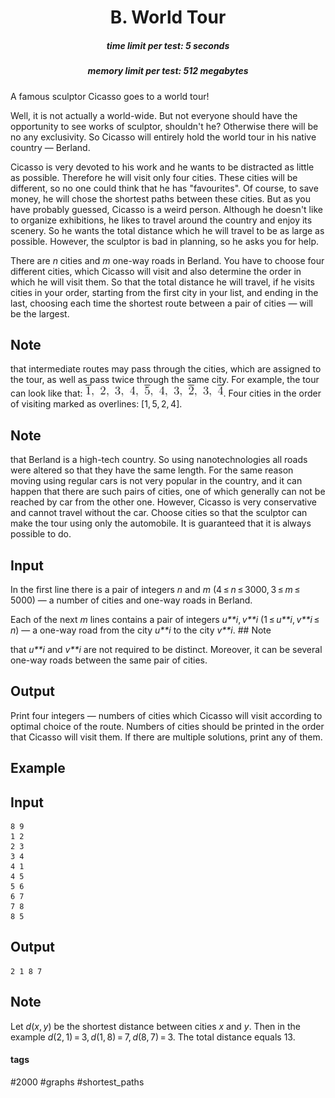 <h1 style='text-align: center;'> B. World Tour</h1>

<h5 style='text-align: center;'>time limit per test: 5 seconds</h5>
<h5 style='text-align: center;'>memory limit per test: 512 megabytes</h5>

A famous sculptor Cicasso goes to a world tour!

Well, it is not actually a world-wide. But not everyone should have the opportunity to see works of sculptor, shouldn't he? Otherwise there will be no any exclusivity. So Cicasso will entirely hold the world tour in his native country — Berland.

Cicasso is very devoted to his work and he wants to be distracted as little as possible. Therefore he will visit only four cities. These cities will be different, so no one could think that he has "favourites". Of course, to save money, he will chose the shortest paths between these cities. But as you have probably guessed, Cicasso is a weird person. Although he doesn't like to organize exhibitions, he likes to travel around the country and enjoy its scenery. So he wants the total distance which he will travel to be as large as possible. However, the sculptor is bad in planning, so he asks you for help. 

There are *n* cities and *m* one-way roads in Berland. You have to choose four different cities, which Cicasso will visit and also determine the order in which he will visit them. So that the total distance he will travel, if he visits cities in your order, starting from the first city in your list, and ending in the last, choosing each time the shortest route between a pair of cities — will be the largest. 

## Note

 that intermediate routes may pass through the cities, which are assigned to the tour, as well as pass twice through the same city. For example, the tour can look like that: ![](images/96877fb8846de5b748bf035555b8ac5c01d06bc1.png). Four cities in the order of visiting marked as overlines: [1, 5, 2, 4].

## Note

 that Berland is a high-tech country. So using nanotechnologies all roads were altered so that they have the same length. For the same reason moving using regular cars is not very popular in the country, and it can happen that there are such pairs of cities, one of which generally can not be reached by car from the other one. However, Cicasso is very conservative and cannot travel without the car. Choose cities so that the sculptor can make the tour using only the automobile. It is guaranteed that it is always possible to do. 

## Input

In the first line there is a pair of integers *n* and *m* (4 ≤ *n* ≤ 3000, 3 ≤ *m* ≤ 5000) — a number of cities and one-way roads in Berland.

Each of the next *m* lines contains a pair of integers *u**i*, *v**i* (1 ≤ *u**i*, *v**i* ≤ *n*) — a one-way road from the city *u**i* to the city *v**i*. ## Note

 that *u**i* and *v**i* are not required to be distinct. Moreover, it can be several one-way roads between the same pair of cities. 

## Output

Print four integers — numbers of cities which Cicasso will visit according to optimal choice of the route. Numbers of cities should be printed in the order that Cicasso will visit them. If there are multiple solutions, print any of them.

## Example

## Input


```
8 9  
1 2  
2 3  
3 4  
4 1  
4 5  
5 6  
6 7  
7 8  
8 5  

```
## Output


```
2 1 8 7  

```
## Note

Let *d*(*x*, *y*) be the shortest distance between cities *x* and *y*. Then in the example *d*(2, 1) = 3, *d*(1, 8) = 7, *d*(8, 7) = 3. The total distance equals 13. 



#### tags 

#2000 #graphs #shortest_paths 